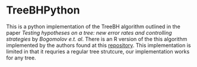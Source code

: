 # TreeBHPython


This is a python implementation of the TreeBH algorithm outlined in the paper _Testing hypotheses on a tree: new error rates and controlling strategies_ by _Bogomolov e.t. al_. There is an R version of the this algorithm implemented by the authors found at this [repository]([https://link-url-here.org](https://github.com/cbpeterson/TreeBH)). This implementation is limited in that it requries a regular tree strutcure, our implementation works for any tree. 
